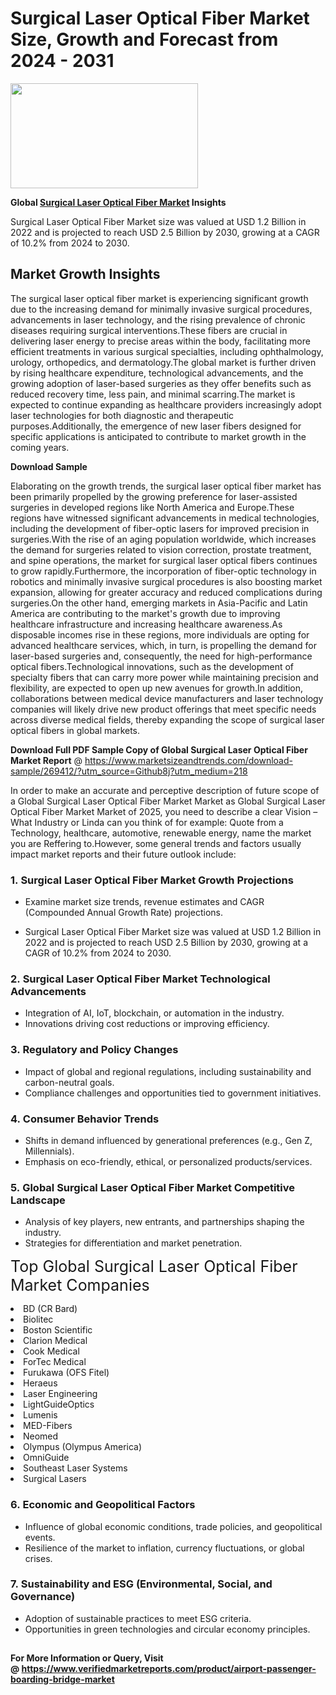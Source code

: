 <H1>Surgical Laser Optical Fiber Market Size, Growth and Forecast from 2024 - 2031</H1><img class="aligncenter size-medium wp-image-584254" src="https://thirdeyenews.in/wp-content/uploads/2024/09/Global-Market-Research-300x168.jpeg" alt="" width="300" height="168" /><p><strong>Global&nbsp;<a href="https://www.marketsizeandtrends.com/download-sample/269412/?utm_source=Github8j?utm_medium=218">Surgical Laser Optical Fiber Market</a> Insights</strong></p><p>Surgical Laser Optical Fiber Market size was valued at USD 1.2 Billion in 2022 and is projected to reach USD 2.5 Billion by 2030, growing at a CAGR of 10.2% from 2024 to 2030.</p><p><h2>Market Growth Insights</h2> <p>The surgical laser optical fiber market is experiencing significant growth due to the increasing demand for minimally invasive surgical procedures, advancements in laser technology, and the rising prevalence of chronic diseases requiring surgical interventions.These fibers are crucial in delivering laser energy to precise areas within the body, facilitating more efficient treatments in various surgical specialties, including ophthalmology, urology, orthopedics, and dermatology.The global market is further driven by rising healthcare expenditure, technological advancements, and the growing adoption of laser-based surgeries as they offer benefits such as reduced recovery time, less pain, and minimal scarring.The market is expected to continue expanding as healthcare providers increasingly adopt laser technologies for both diagnostic and therapeutic purposes.Additionally, the emergence of new laser fibers designed for specific applications is anticipated to contribute to market growth in the coming years.</p> <p><strong>Download Sample</strong></p> <p>Elaborating on the growth trends, the surgical laser optical fiber market has been primarily propelled by the growing preference for laser-assisted surgeries in developed regions like North America and Europe.These regions have witnessed significant advancements in medical technologies, including the development of fiber-optic lasers for improved precision in surgeries.With the rise of an aging population worldwide, which increases the demand for surgeries related to vision correction, prostate treatment, and spine operations, the market for surgical laser optical fibers continues to grow rapidly.Furthermore, the incorporation of fiber-optic technology in robotics and minimally invasive surgical procedures is also boosting market expansion, allowing for greater accuracy and reduced complications during surgeries.On the other hand, emerging markets in Asia-Pacific and Latin America are contributing to the market's growth due to improving healthcare infrastructure and increasing healthcare awareness.As disposable incomes rise in these regions, more individuals are opting for advanced healthcare services, which, in turn, is propelling the demand for laser-based surgeries and, consequently, the need for high-performance optical fibers.Technological innovations, such as the development of specialty fibers that can carry more power while maintaining precision and flexibility, are expected to open up new avenues for growth.In addition, collaborations between medical device manufacturers and laser technology companies will likely drive new product offerings that meet specific needs across diverse medical fields, thereby expanding the scope of surgical laser optical fibers in global markets.</p> <p><span class=""><strong>Download Full PDF Sample Copy of Global Surgical Laser Optical Fiber Market Report</strong> @ <a href="https://www.marketsizeandtrends.com/download-sample/269412/?utm_source=Github8j?utm_medium=218" target="_blank">https://www.marketsizeandtrends.com/download-sample/269412/?utm_source=Github8j?utm_medium=218</a></span></p><p>In order to make an accurate and perceptive description of future scope of a Global&nbsp;Surgical Laser Optical Fiber Market Market as Global&nbsp;Surgical Laser Optical Fiber Market Market of 2025, you need to describe a clear Vision &ndash; What Industry or Linda can you think of for example: Quote from a Technology, healthcare, automotive, renewable energy, name the market you are Reffering to.However, some general trends and factors usually impact market reports and their future outlook include:</p><h3>1.&nbsp;<strong>Surgical Laser Optical Fiber Market Growth Projections</strong></h3><ul><li>Examine market size trends, revenue estimates and CAGR (Compounded Annual Growth Rate) projections.</li><li><p>Surgical Laser Optical Fiber Market size was valued at USD 1.2 Billion in 2022 and is projected to reach USD 2.5 Billion by 2030, growing at a CAGR of 10.2% from 2024 to 2030.</p></li></ul><h3>2.&nbsp;<strong>Surgical Laser Optical Fiber Market Technological Advancements</strong></h3><ul><li>Integration of AI, IoT, blockchain, or automation in the industry.</li><li>Innovations driving cost reductions or improving efficiency.</li></ul><h3>3.&nbsp;<strong>Regulatory and Policy Changes</strong></h3><ul><li>Impact of global and regional regulations, including sustainability and carbon-neutral goals.</li><li>Compliance challenges and opportunities tied to government initiatives.</li></ul><h3>4.&nbsp;<strong>Consumer Behavior Trends</strong></h3><ul><li>Shifts in demand influenced by generational preferences (e.g., Gen Z, Millennials).</li><li>Emphasis on eco-friendly, ethical, or personalized products/services.</li></ul><h3>5.&nbsp;<strong>Global Surgical Laser Optical Fiber Market Competitive Landscape</strong></h3><ul><li>Analysis of key players, new entrants, and partnerships shaping the industry.</li><li>Strategies for differentiation and market penetration.</li></ul><p data-pm-slice="1 1 []"><span style="color: inherit; font-family: inherit; font-size: 25px;">Top Global Surgical Laser Optical Fiber Market Companies</span></p><div class="" data-test-id=""><p><li>BD (CR Bard)</li><li> Biolitec</li><li> Boston Scientific</li><li> Clarion Medical</li><li> Cook Medical</li><li> ForTec Medical</li><li> Furukawa (OFS Fitel)</li><li> Heraeus</li><li> Laser Engineering</li><li> LightGuideOptics</li><li> Lumenis</li><li> MED-Fibers</li><li> Neomed</li><li> Olympus (Olympus America)</li><li> OmniGuide</li><li> Southeast Laser Systems</li><li> Surgical Lasers</li></p></div><h3>6.&nbsp;<strong>Economic and Geopolitical Factors</strong></h3><ul><li>Influence of global economic conditions, trade policies, and geopolitical events.</li><li>Resilience of the market to inflation, currency fluctuations, or global crises.</li></ul><h3>7.&nbsp;<strong>Sustainability and ESG (Environmental, Social, and Governance)</strong></h3><ul><li>Adoption of sustainable practices to meet ESG criteria.</li><li>Opportunities in green technologies and circular economy principles.</li></ul><h2><strong style="font-size: 14px;">For More Information or Query, Visit @&nbsp;</strong><a style="background-color: #ffffff; font-size: 14px;" href="https://www.marketsizeandtrends.com/report/surgical-laser-optical-fiber-market/" target="_blank">https://www.verifiedmarketreports.com/product/airport-passenger-boarding-bridge-market</a></h2>